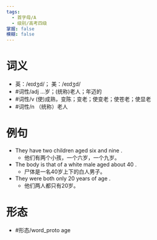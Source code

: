 ```yaml
---
tags:
  - 首字母/A
  - 级别/高考四级
掌握: false
模糊: false
---
```

# 词义
- 英：/eɪdʒd/； 美：/eɪdʒd/
- #词性/adj  …岁；(统称)老人；年迈的
- #词性/v  (使)成熟，变陈；变老；使变老；使苍老；使显老
- #词性/n  （统称）老人
# 例句
- They have two children aged six and nine .
	- 他们有两个小孩，一个六岁，一个九岁。
- The body is that of a white male aged about 40 .
	- 尸体是一名40岁上下的白人男子。
- They were both only 20 years of age .
	- 他们两人都只有20岁。
# 形态
- #形态/word_proto age
